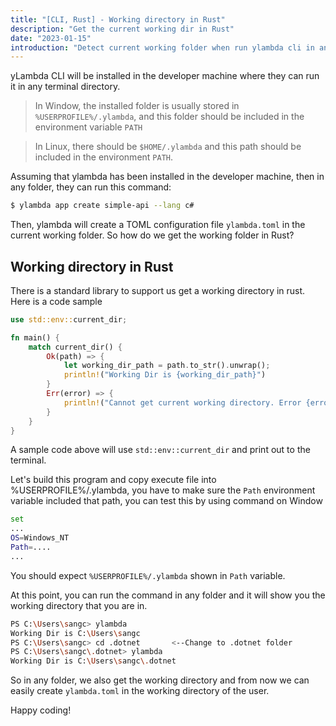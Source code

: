 ```yaml
---
title: "[CLI, Rust] - Working directory in Rust"
description: "Get the current working dir in Rust"
date: "2023-01-15"
introduction: "Detect current working folder when run ylambda cli in any folder"
---
```


yLambda CLI will be installed in the developer machine where they can run it in any terminal directory.  

> In Window, the installed folder is usually stored in `%USERPROFILE%/.ylambda`, and this folder should be included in the environment variable `PATH`

> In Linux, there should be `$HOME/.ylambda` and this path should be included in the environment `PATH`.

Assuming that ylambda has been installed in the developer machine, then in any folder, they can run this command:

```bash
$ ylambda app create simple-api --lang c#
```
Then, ylambda will create a TOML configuration file `ylambda.toml` in the current working folder. So how do we get the working folder in Rust?

## Working directory in Rust

There is a standard library to support us get a working directory in rust. Here is a code sample

```rust
use std::env::current_dir;

fn main() {
    match current_dir() {
        Ok(path) => {
            let working_dir_path = path.to_str().unwrap();
            println!("Working Dir is {working_dir_path}")
        }
        Err(error) => {
            println!("Cannot get current working directory. Error {error}")
        }
    }
}

```

A sample code above will use `std::env::current_dir` and print out to the terminal.

Let's build this program and copy execute file into %USERPROFILE%/.ylambda, you have to make sure the `Path` environment variable included that path, you can test this by using command on Window 

```bash
set 
...
OS=Windows_NT
Path=....
...
```
You should expect `%USERPROFILE%/.ylambda` shown in `Path` variable.

At this point, you can run the command in any folder and it will show you the working directory that you are in.

```bash
PS C:\Users\sangc> ylambda
Working Dir is C:\Users\sangc
PS C:\Users\sangc> cd .dotnet       <--Change to .dotnet folder
PS C:\Users\sangc\.dotnet> ylambda
Working Dir is C:\Users\sangc\.dotnet
```

So in any folder, we also get the working directory and from now we can easily create `ylambda.toml` in the working directory of the user.

Happy coding!

